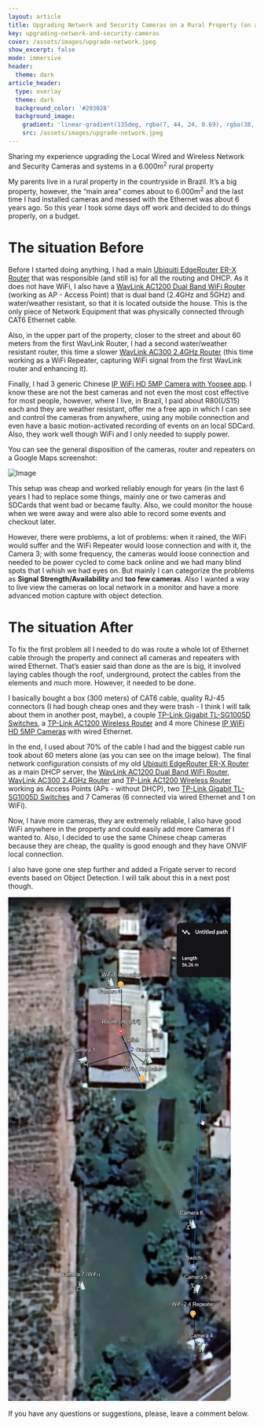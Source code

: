 ```yaml
---
layout: article
title: Upgrading Network and Security Cameras on a Rural Property (on a budget)
key: upgrading-network-and-security-cameras
cover: /assets/images/upgrade-network.jpeg
show_excerpt: false
mode: immersive
header:
  theme: dark
article_header:
  type: overlay
  theme: dark
  background_color: '#203028'
  background_image:
    gradient: 'linear-gradient(135deg, rgba(7, 44, 24, 0.69), rgba(38, 3, 38, 0.64))'
    src: /assets/images/upgrade-network.jpeg
---
```


Sharing my experience upgrading the Local Wired and Wireless Network and Security Cameras and systems in a 6.000m<sup>2</sup> rural property

<!--more-->

My parents live in a rural property in the countryside in Brazil. It’s a big property, however, the “main area” comes about to 6.000m<sup>2</sup> and the last time I had installed cameras and messed with the Ethernet was about 6 years ago. So this year I took some days off work and decided to do things properly, on a budget.

# The situation Before
Before I started doing anything, I had a main [Ubiquiti EdgeRouter ER-X Router](https://s.click.aliexpress.com/e/_DBNZbiF) that was responsible (and still is) for all the routing and DHCP. As it does not have WiFi, I also have a [WavLink AC1200 Dual Band WiFi Router](https://s.click.aliexpress.com/e/_DFqhaIB) (working as AP - Access Point) that is dual band (2.4GHz and 5GHz) and water/weather resistant, so that it is located outside the house. This is the only piece of Network Equipment that was physically connected through CAT6 Ethernet cable.

Also, in the upper part of the property, closer to the street and about 60 meters from the first WavLink Router, I had a second water/weather resistant router, this time a slower [WavLink AC300 2.4GHz Router](https://s.click.aliexpress.com/e/_DFqhaIB) (this time working as a WiFi Repeater, capturing WiFi signal from the first WavLink router and enhancing it).

Finally, I had 3 generic Chinese [IP WiFi HD 5MP Camera with Yoosee app](https://pt.aliexpress.com/item/1005005787945844.html). I know these are not the best cameras and not even the most cost effective for most people, however, where I live, in Brazil, I paid about R$80 (US$15) each and they are weather resistant, offer me a free app in which I can see and control the cameras from anywhere, using any mobile connection and even have a basic motion-activated recording of events on an local SDCard. Also, they work well though WiFi and I only needed to supply power.

You can see the general disposition of the cameras, router and repeaters on a Google Maps screenshot:

![Image](https://raw.githubusercontent.com/vcasadei/vcasadei.github.io/refs/heads/master/assets/images/1d3b31f-67a9-4bfd-9a4d-a00463d7fbe5_813x1902.jpg "Aerial view with the previous setup")

This setup was cheap and worked reliably enough for years (in the last 6 years I had to replace some things, mainly one or two cameras and SDCards that went bad or became faulty. Also, we could monitor the house when we were away and were also able to record some events and checkout later.

However, there were problems, a lot of problems: when it rained, the WiFi would suffer and the WiFi Repeater would loose connection and with it, the Camera 3; with some frequency, the cameras would loose connection and needed to be power cycled to come back online and we had many blind spots that I whish we had eyes on. But mainly I can categorize the problems as **Signal Strength/Availability** and **too few cameras**. Also I wanted a way to live view the cameras on local network in a monitor and have a more advanced motion capture with object detection.

# The situation After
To fix the first problem all I needed to do was route a whole lot of Ethernet cable through the property and connect all cameras and repeaters with wired Ethernet. That’s easier said than done as the are is big, it involved laying cables though the roof, underground, protect the cables from the elements and much more. However, it needed to be done.

I basically bought a box (300 meters) of CAT6 cable, quality RJ-45 connectors (I had bough cheap ones and they were trash - I think I will talk about them in another post, maybe), a couple [TP-Link Gigabit TL-SG1005D Switches](https://s.click.aliexpress.com/e/_DDMGKy7), a [TP-Link AC1200 Wireless Router](https://s.click.aliexpress.com/e/_DBXc8cT) and 4 more Chinese [IP WiFi HD 5MP Cameras](https://pt.aliexpress.com/item/1005005787945844.html) with wired Ethernet.

In the end, I used about 70% of the cable I had and the biggest cable run took about 60 meters alone (as you can see on the image below). The final network configuration consists of my old [Ubiquiti EdgeRouter ER-X Router](https://s.click.aliexpress.com/e/_DBNZbiF) as a main DHCP server, the [WavLink AC1200 Dual Band WiFi Router](https://s.click.aliexpress.com/e/_DFqhaIB), [WavLink AC300 2.4GHz Router](https://s.click.aliexpress.com/e/_DFqhaIB) and [TP-Link AC1200 Wireless Router](https://s.click.aliexpress.com/e/_DBXc8cT) working as Access Points (APs - without DHCP), two [TP-Link Gigabit TL-SG1005D Switches](https://s.click.aliexpress.com/e/_DDMGKy7) and 7 Cameras (6 connected via wired Ethernet and 1 on WiFi).

Now, I have more cameras, they are extremely reliable, I also have good WiFi anywhere in the property and could easily add more Cameras if I wanted to. Also, I decided to use the same Chinese cheap cameras because they are cheap, the quality is good enough and they have ONVIF local connection.

I also have gone one step further and added a Frigate server to record events based on Object Detection. I will talk about this in a next post though.

![Image](https://raw.githubusercontent.com/vcasadei/vcasadei.github.io/refs/heads/master/assets/images/e176889e-6c2a-43f5-94a7-f250ea22f3aa_840x1896.webp "Aerial view with the new setup")

If you have any questions or suggestions, please, leave a comment below.